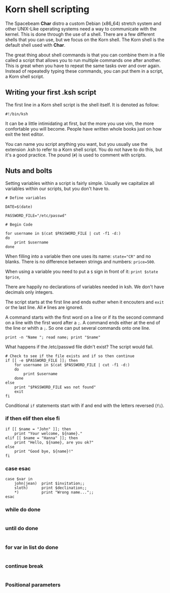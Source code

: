 # Korn shell scripting
The Spacebeam **Char** distro a custom Debian (x86_64) stretch system and other UNIX-Like operating systems need a way to communicate with the kernel. This is done through the use of a shell. There are a few different shells that you can use, but we focus on the Korn shell. The Korn shell is the default shell used with **Char**.

The great thing about shell commands is that you can combine them in a file called a script that allows you to run multiple commands one after another. This is great when you have to repeat the same tasks over and over again. Instead of repeatedly typing these commands, you can put them in a script, a Korn shell script.

## Writing your first .ksh script
The first line in a Korn shell script is the shell itself. It is denoted as follow:

```
#!/bin/ksh
```

It can be a little intimidating at first, but the more you use vim, the more confortable you will become. People have written whole books just on how exit the text editor.

You can name you script anything you want, but you usually use the extension .ksh to refer to a Korn shell script. You do not have to do this, but it's a good practice. The pound (`#`) is used to comment with scripts.

## Nuts and bolts 
Setting variables within a script is fairly simple. Usually we capitalize all variables within our scripts, but you don't have to.

```
# Define variables

DATE=$(date)

PASSWORD_FILE="/etc/passwd"

# Begin Code

for username in $(cat $PASSWORD_FILE | cut -f1 -d:)
do
    print $username
done
```

When filling into a variable then one uses its name: `state="CR"` and no blanks. There is no difference between strings and numbers: `price=500`.

When using a variable you need to put a `$` sign in front of it: `print $state $price`,

There are happily no declarations of variables needed in ksh. We don't have decimals only integers.

The script starts at the first line and ends euther when it encouters and `exit` or the last line. All `#` lines are ignored.

A command starts with the first word on a line or if its the second command on a line with the first word after a `;`. A command ends either at the end of the line or whith a `;`. So one can put several commands onto one line.

```
print -n "Name "; read name; print "$name"
```

What happens if the /etc/passwd file didn't exist? The script would fail.

```
# Check to see if the file exists and if so then continue
if [[ -e $PASSWORD_FILE ]]; then
    for username in $(cat $PASSWORD_FILE | cut -f1 -d:)
    do
        print $username
    done
else
    print "$PASSWORD_FILE was not found"
    exit
fi
```

Conditional `if` statements start with if and end with the letters reversed (`fi`).


### if then elif then else fi
```
if [[ $name = "John" ]]; then
    print "Your welcome, ${name}."
elif [[ $name = "Hanna" ]]; then
    print "Hello, ${name}, are you ok?"
else
    print "Good bye, ${name}!"
fi
```

### case esac
```
case $var in
    john|jean)  print $invitation;;
    sloth)      print $declination;;
    *)          print "Wrong name...";;
esac
```

### while do done
```
```

### until do done
```
```

### for var in list do done
```
```

### continue break
```
```

### Positional parameters
